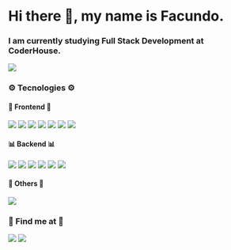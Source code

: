 # Hi there 👋, my name is Facundo.
### I am currently studying Full Stack Development at CoderHouse.
![](https://i.ibb.co/x5xR2Mb/github-readme2.jpg)

### ⚙ Tecnologies ⚙ 
#### 🎨 Frontend 🎨
![](https://img.shields.io/badge/React-20232A?style=for-the-badge&logo=react&logoColor=61DAFB)
![](https://img.shields.io/badge/JavaScript-323330?style=for-the-badge&logo=javascript&logoColor=F7DF1E)
![](https://img.shields.io/badge/Sass-CC6699?style=for-the-badge&logo=sass&logoColor=white)
![](https://img.shields.io/badge/Bootstrap-563D7C?style=for-the-badge&logo=bootstrap&logoColor=white)
![](https://img.shields.io/badge/jQuery-0769AD?style=for-the-badge&logo=jquery&logoColor=white)
![](https://img.shields.io/badge/CSS3-1572B6?style=for-the-badge&logo=css3&logoColor=white)
![](https://img.shields.io/badge/HTML5-E34F26?style=for-the-badge&logo=html5&logoColor=white)

#### 📊 Backend 📊
![](https://img.shields.io/badge/Node.js-339933?style=for-the-badge&logo=nodedotjs&logoColor=white)
![](https://img.shields.io/badge/Express.js-000000?style=for-the-badge&logo=express&logoColor=white)
![](https://img.shields.io/badge/Socket.io-010101?&style=for-the-badge&logo=Socket.io&logoColor=white)
![](https://img.shields.io/badge/MariaDB-003545?style=for-the-badge&logo=mariadb&logoColor=white)
![](https://img.shields.io/badge/MySQL-005C84?style=for-the-badge&logo=mysql&logoColor=white)
![](https://img.shields.io/badge/MongoDB-4EA94B?style=for-the-badge&logo=mongodb&logoColor=white)

#### 🔧 Others 🔧
![](https://img.shields.io/badge/GIT-F05032?style=for-the-badge&logo=git&logoColor=white)

### 💬 Find me at 💬
[![](https://img.shields.io/badge/LinkedIn-0077B5?style=for-the-badge&logo=linkedin&logoColor=white)](https://www.linkedin.com/in/facundo-greco)
[![](https://img.shields.io/badge/Gmail-D14836?style=for-the-badge&logo=gmail&logoColor=white)](facundogrecor@gmail.com)








